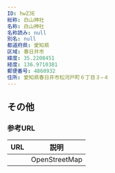 ```yaml
---
ID: hwZ3E
総称: 白山神社
名称: 白山神社
名称読み: null
別名: null
都道府県: 愛知県
区域: 春日井市
緯度: 35.2208451
経度: 136.9710381
郵便番号: 4860932
住所: 愛知県春日井市松河戸町６丁目３−４
---
```


## その他

### 参考URL

| URL | 説明          |
| --- | ------------- |
|     | OpenStreetMap |
